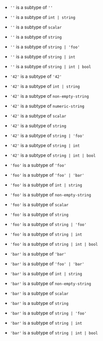 - `''` is a subtype of `''`
- `''` is a subtype of `int | string`
- `''` is a subtype of `scalar`
- `''` is a subtype of `string`
- `''` is a subtype of `string | 'foo'`
- `''` is a subtype of `string | int`
- `''` is a subtype of `string | int | bool`

- `'42'` is a subtype of `'42'`
- `'42'` is a subtype of `int | string`
- `'42'` is a subtype of `non-empty-string`
- `'42'` is a subtype of `numeric-string`
- `'42'` is a subtype of `scalar`
- `'42'` is a subtype of `string`
- `'42'` is a subtype of `string | 'foo'`
- `'42'` is a subtype of `string | int`
- `'42'` is a subtype of `string | int | bool`

- `'foo'` is a subtype of `'foo'`
- `'foo'` is a subtype of `'foo' | 'bar'`
- `'foo'` is a subtype of `int | string`
- `'foo'` is a subtype of `non-empty-string`
- `'foo'` is a subtype of `scalar`
- `'foo'` is a subtype of `string`
- `'foo'` is a subtype of `string | 'foo'`
- `'foo'` is a subtype of `string | int`
- `'foo'` is a subtype of `string | int | bool`

- `'bar'` is a subtype of `'bar'`
- `'bar'` is a subtype of `'foo' | 'bar'`
- `'bar'` is a subtype of `int | string`
- `'bar'` is a subtype of `non-empty-string`
- `'bar'` is a subtype of `scalar`
- `'bar'` is a subtype of `string`
- `'bar'` is a subtype of `string | 'foo'`
- `'bar'` is a subtype of `string | int`
- `'bar'` is a subtype of `string | int | bool`
